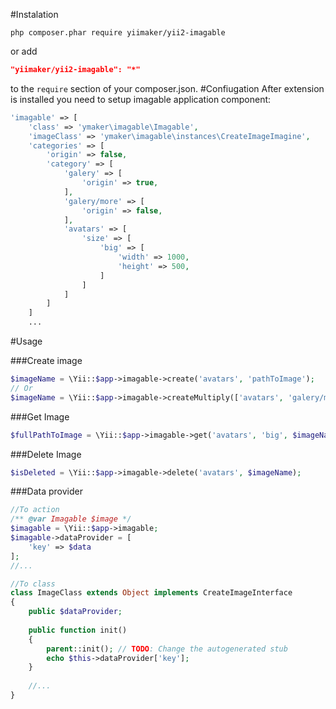#Instalation
```
php composer.phar require yiimaker/yii2-imagable
```
or add

```json
"yiimaker/yii2-imagable": "*"
```
to the `require` section of your composer.json.
#Confiugation
After extension is installed you need to setup imagable application component:
```php
'imagable' => [
    'class' => 'ymaker\imagable\Imagable',
    'imageClass' => 'ymaker\imagable\instances\CreateImageImagine',
    'categories' => [
        'origin' => false,
        'category' => [
            'galery' => [
                'origin' => true,
            ],
            'galery/more' => [
                'origin' => false,
            ],
            'avatars' => [
                'size' => [
                    'big' => [
                        'width' => 1000,
                        'height' => 500,
                    ]
                ]
            ]
        ]
    ]
    ...
```

#Usage

###Create image
```php
$imageName = \Yii::$app->imagable->create('avatars', 'pathToImage');
// Or
$imageName = \Yii::$app->imagable->createMultiply(['avatars', 'galery/more'], 'pathToImage');
```

###Get Image
```php
$fullPathToImage = \Yii::$app->imagable->get('avatars', 'big', $imageName);
```

###Delete Image
```php
$isDeleted = \Yii::$app->imagable->delete('avatars', $imageName);
```

###Data provider
```php
//To action
/** @var Imagable $image */
$imagable = \Yii::$app->imagable;
$imagable->dataProvider = [
    'key' => $data
];
//...

//To class
class ImageClass extends Object implements CreateImageInterface
{
    public $dataProvider;
    
    public function init()
    {
        parent::init(); // TODO: Change the autogenerated stub
        echo $this->dataProvider['key'];
    }
    
    //...
}
```
